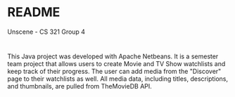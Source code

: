 # README
Unscene - CS 321 Group 4
#
This Java project was developed with Apache Netbeans. It is a semester team project that allows users to create Movie and TV Show watchlists and keep track of their progress. The user can add media from the "Discover" page to their watchlists as well. All media data, including titles, descriptions, and thumbnails, are pulled from TheMovieDB API.
